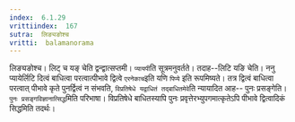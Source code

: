 ```yaml
---
index:  6.1.29
vrittiindex:  167
sutra:  लिङ्यङोश्च
vritti:  balamanorama 
---
```


लिङ्यङोश्च। लिट् च यङ् चेति द्वन्द्वात्सप्तमी। `प्यायपी`ति सूत्रमनुवर्तते। तदाह--लिटि यङि चेति। ननु प्यायेर्लिटि दित्वं बाधित्वा परत्वात्पीभावे द्वित्वे `एरनेकाच`इति यणि `पिप्ये` इति रूपमिष्यते। तत्र द्वित्वं बाधित्वा परत्वात् पीभावे कृते पुनर्द्वित्वं न संभवति, `विप्रतिषेधे यद्वाधितं तद्बाधितमेवे`ति न्यायादित आह-- पुनः प्रसङ्गेति। `पुनः प्रसङ्गविज्ञानात्सिद्ध`मिति परिभाषा। विप्रतिषेधे बाधितस्यापि पुनः प्रवृत्तेरभ्युपगमात्कृतेऽपि पीभावे द्वित्वादिकं सिद्धमिति तदर्थः।

